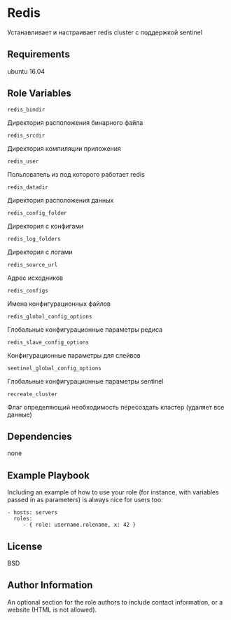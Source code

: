 Redis
=========

Устанавливает и настраивает redis cluster с поддержкой sentinel

Requirements
------------

ubuntu 16.04

Role Variables
--------------

    redis_bindir

Директория расположения бинарного файла

    redis_srcdir
    
Директория компиляции приложения

    redis_user
    
Польлователь из под которого работает redis

    redis_datadir
    
Директория расположения данных

    redis_config_folder
    
Директория с конфигами


    redis_log_folders
    
Директория с логами

    redis_source_url
    
Адрес исходников

    redis_configs
    
Имена конфигурационных файлов

    redis_global_config_options
    
Глобальные конфигурационные параметры редиса

    redis_slave_config_options
    
Конфигурационные параметры для слейвов

    sentinel_global_config_options
    
Глобальные конфигурационные параметры sentinel

    recreate_cluster
    
Флаг определяющий необходимость пересоздать кластер (удаляет все данные)

Dependencies
------------

none

Example Playbook
----------------

Including an example of how to use your role (for instance, with variables passed in as parameters) is always nice for users too:

    - hosts: servers
      roles:
         - { role: username.rolename, x: 42 }

License
-------

BSD

Author Information
------------------

An optional section for the role authors to include contact information, or a website (HTML is not allowed).
